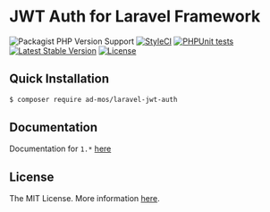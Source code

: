 # JWT Auth for Laravel Framework

![Packagist PHP Version Support](https://img.shields.io/packagist/php-v/ad-mos/laravel-jwt-auth)
[![StyleCI](https://github.styleci.io/repos/432395607/shield?branch=develop)](https://github.styleci.io/repos/432395607)
[![PHPUnit tests](https://github.com/ad-mos/laravel-jwt-auth/actions/workflows/phpunit.yml/badge.svg)](https://github.com/ad-mos/laravel-jwt-auth/actions/workflows/phpunit.yml)
[![Latest Stable Version](https://img.shields.io/packagist/v/ad-mos/laravel-jwt-auth.svg)](https://packagist.org/packages/ad-mos/laravel-jwt-auth)
[![License](https://img.shields.io/github/license/ad-mos/laravel-jwt-auth.svg)](https://packagist.org/packages/ad-mos/laravel-jwt-auth)

## Quick Installation
```bash
$ composer require ad-mos/laravel-jwt-auth
```

## Documentation

Documentation for `1.*` [here](http://jwt-auth.com)

## License

The MIT License. More information [here](https://github.com/ad-mos/laravel-jwt-auth/blob/master/LICENSE).
